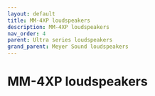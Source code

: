 ```yaml
---
layout: default
title: MM-4XP loudspeakers
description: MM-4XP loudspeakers
nav_order: 4
parent: Ultra series loudspeakers
grand_parent: Meyer Sound loudspeakers
---
```


# MM-4XP loudspeakers